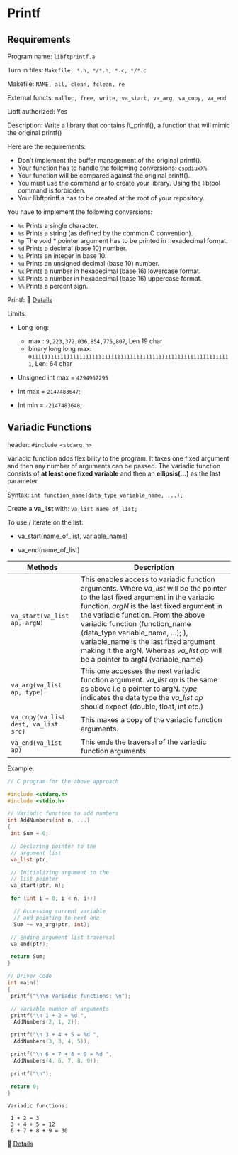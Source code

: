 # Printf

## Requirements

Program name: `libftprintf.a`

Turn in files: `Makefile, *.h, */*.h, *.c, */*.c`

Makefile: `NAME, all, clean, fclean, re`

External functs: `malloc, free, write,
va_start, va_arg, va_copy, va_end`

Libft authorized: Yes

Description: Write a library that contains ft_printf(), a function that will mimic the original printf()

Here are the requirements:

- Don’t implement the buffer management of the original printf().
- Your function has to handle the following conversions: `cspdiuxX%`
- Your function will be compared against the original printf().
- You must use the command ar to create your library.
Using the libtool command is forbidden.
- Your libftprintf.a has to be created at the root of your repository.

You have to implement the following conversions:

- `%c` Prints a single character.
- `%s` Prints a string (as defined by the common C convention).
- `%p` The void * pointer argument has to be printed in hexadecimal format.
- `%d` Prints a decimal (base 10) number.
- `%i` Prints an integer in base 10.
- `%u` Prints an unsigned decimal (base 10) number.
- `%x` Prints a number in hexadecimal (base 16) lowercase format.
- `%X` Prints a number in hexadecimal (base 16) uppercase format.
- `%%` Prints a percent sign.

Printf: 🔗 [Details](https://learn.microsoft.com/fr-fr/cpp/c-runtime-library/format-specification-syntax-printf-and-wprintf-functions?view=msvc-170)

Limits:

- Long long:
  - max : `9,223,372,036,854,775,807`, Len 19 char
  - binary long long max: `0111111111111111111111111111111111111111111111111111111111111111`, Len: 64 char

- Unsigned int max = `4294967295`
- Int max = `2147483647`;
- Int min = `-2147483648`;

## Variadic Functions

header: `#include <stdarg.h>`

Variadic function adds flexibility to the program. It takes one fixed argument and then any number of arguments can be passed. The variadic function consists of **at least one fixed variable** and then an **ellipsis(…)** as the last parameter.

Syntax: `int function_name(data_type variable_name, ...);`

Create a **va_list** with: `va_list name_of_list;`

To use / iterate on the list:

- va_start(name_of_list, variable_name)

- va_end(name_of_list)

Methods | Description
------- | ----------
`va_start(va_list ap, argN)` | This enables access to variadic function arguments. Where *va_list* will be the pointer to the last fixed argument in the variadic function. *argN* is the last fixed argument in the variadic function. From the above variadic function (function_name (data_type variable_name, …); ), variable_name is the last fixed argument making it the argN. Whereas *va_list ap* will be a pointer to argN (variable_name)
`va_arg(va_list ap, type)` | This one accesses the next variadic function argument. *va_list ap* is the same as above i.e a pointer to argN. *type* indicates the data type  the *va_list ap* should expect (double, float, int etc.)
`va_copy(va_list dest, va_list src)` | This makes a copy of the variadic function arguments.
`va_end(va_list ap)` | This ends the traversal of the variadic function arguments.

Example:

```c
// C program for the above approach

#include <stdarg.h>
#include <stdio.h>

// Variadic function to add numbers
int AddNumbers(int n, ...)
{
 int Sum = 0;

 // Declaring pointer to the
 // argument list
 va_list ptr;

 // Initializing argument to the
 // list pointer
 va_start(ptr, n);

 for (int i = 0; i < n; i++)

  // Accessing current variable
  // and pointing to next one
  Sum += va_arg(ptr, int);

 // Ending argument list traversal
 va_end(ptr);

 return Sum;
}

// Driver Code
int main()
{
 printf("\n\n Variadic functions: \n");

 // Variable number of arguments
 printf("\n 1 + 2 = %d ",
  AddNumbers(2, 1, 2));

 printf("\n 3 + 4 + 5 = %d ",
  AddNumbers(3, 3, 4, 5));

 printf("\n 6 + 7 + 8 + 9 = %d ",
  AddNumbers(4, 6, 7, 8, 9));

 printf("\n");

 return 0;
}
```

```output
Variadic functions: 

 1 + 2 = 3 
 3 + 4 + 5 = 12 
 6 + 7 + 8 + 9 = 30
```

🔗 [Details](https://www.geeksforgeeks.org/variadic-functions-in-c/)